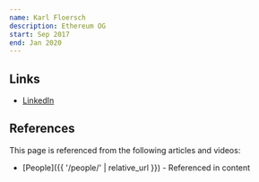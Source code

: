```yaml
---
name: Karl Floersch
description: Ethereum OG
start: Sep 2017
end: Jan 2020
---
```


## Links
- [LinkedIn](https://www.linkedin.com/in/karlfloersch/)

## References

This page is referenced from the following articles and videos:

- [People]({{ '/people/' | relative_url }}) - Referenced in content